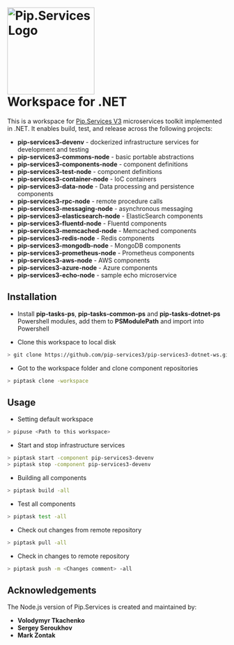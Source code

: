 # <img src="https://uploads-ssl.webflow.com/5ea5d3315186cf5ec60c3ee4/5edf1c94ce4c859f2b188094_logo.svg" alt="Pip.Services Logo" width="200"> <br/> Workspace for .NET

This is a workspace for [Pip.Services V3](https://github.com/pip-services3/pip-services3) microservices toolkit implemented in .NET. It enables build, test, and release across the following projects:

- **pip-services3-devenv** - dockerized infrastructure services for development and testing
- **pip-services3-commons-node** - basic portable abstractions
- **pip-services3-components-node** - component definitions
- **pip-services3-test-node** - component definitions
- **pip-services3-container-node** - IoC containers
- **pip-services3-data-node** - Data processing and persistence components
- **pip-services3-rpc-node** - remote procedure calls
- **pip-services3-messaging-node** - asynchronous messaging
- **pip-services3-elasticsearch-node** - ElasticSearch components
- **pip-services3-fluentd-node** - Fluentd components
- **pip-services3-memcached-node** - Memcached components
- **pip-services3-redis-node** - Redis components
- **pip-services3-mongodb-node** - MongoDB components
- **pip-services3-prometheus-node** - Prometheus components
- **pip-services3-aws-node** - AWS components
- **pip-services3-azure-node** - Azure components
- **pip-services3-echo-node** - sample echo microservice

## Installation

- Install **pip-tasks-ps**, **pip-tasks-common-ps** and **pip-tasks-dotnet-ps** Powershell modules, 
add them to **PSModulePath** and import into Powershell

- Clone this workspace to local disk
```bash
> git clone https://github.com/pip-services3/pip-services3-dotnet-ws.git
```

- Got to the workspace folder and clone component repositories
```bash
> piptask clone -workspace
```

## Usage

- Setting default workspace
```bash
> pipuse <Path to this workspace>
```

- Start and stop infrastructure services
```bash
> piptask start -component pip-services3-devenv
> piptask stop -component pip-services3-devenv
```

- Building all components
```bash
> piptask build -all
```

- Test all components
``` bash
> piptask test -all
```

- Check out changes from remote repository
```bash
> piptask pull -all
```

- Check in changes to remote repository
```bash
> piptask push -m <Changes comment> -all
```

## Acknowledgements

The Node.js version of Pip.Services is created and maintained by:
- **Volodymyr Tkachenko**
- **Sergey Seroukhov**
- **Mark Zontak**
